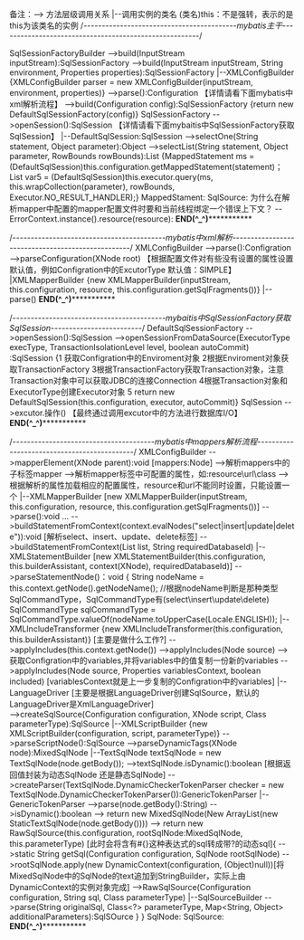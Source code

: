 备注：--> 方法层级调用关系 |--调用实例的类名  (类名)this：不是强转，表示的是this为该类名的实例
/*------------------------------------------mybatis主干-------------------------------------------------------*/

SqlSessionFactoryBuilder 
    -->build(InputStream inputStream):SqlSessionFactory
        -->build(InputStream inputStream, String environment, Properties properties):SqlSessionFactory 
            |--XMLConfigBuilder {XMLConfigBuilder parser = new XMLConfigBuilder(inputStream, environment, properties)}
                -->parse():Configuration  【详情请看下面mybatis中xml解析流程】
            -->build(Configuration config):SqlSessionFactory {return new DefaultSqlSessionFactory(config)}
SqlSessionFactory
    -->openSession():SqlSession 【详情请看下面mybaitis中SqlSessionFactory获取SqlSession】
    |--DefaultSqlSession:SqlSession
        -->selectOne(String statement, Object parameter):Object
            -->selectList(String statement, Object parameter, RowBounds rowBounds):List 
            {MappedStatement ms = (DefaultSqlSession)this.configuration.getMappedStatement(statement)；
            List var5 = (DefaultSqlSession)this.executor.query(ms, this.wrapCollection(parameter), rowBounds, Executor.NO_RESULT_HANDLER);}
MappedStament:
SqlSource:
为什么在解析mapper中配置的mapper配置文件时要和当前线程绑定一个错误上下文？  --ErrorContext.instance().resource(resource):
**********************************************END(^_^)********************************************************* 



/*------------------------------------------mybatis中xml解析--------------------------------------------------*/
XMLConfigBuilder
    -->parse():Configration
        -->parseConfiguration(XNode root) 【根据配置文件对有些没有设置的属性设置默认值，例如Configration中的ExcutorType 默认值：SIMPLE】
            |XMLMapperBuilder {new XMLMapperBuilder(inputStream, this.configuration, resource, this.configuration.getSqlFragments())}
                |--parse()
**********************************************END(^_^)*********************************************************




/*------------------------------------------mybaitis中SqlSessionFactory获取SqlSession-------------------------*/
DefaultSqlSessionFactory
    -->openSession():SqlSession
        -->openSessionFromDataSource(ExecutorType execType, TransactionIsolationLevel level, boolean autoCommit) :SqlSession 
        {1 获取Configration中的Enviroment对象 2根据Enviroment对象获取TransactionFactory 3根据TransactionFactory获取Transaction对象，注意Transaction对象中可以获取JDBC的连接Connection
        4根据Transaction对象和ExecutorType创建Executor对象 5 return new DefaultSqlSession(this.configuration, executor, autoCommit)} 
SqlSession
    -->excutor.操作() 【最终通过调用excutor中的方法进行数据库I/O】
**********************************************END(^_^)********************************************************* 

/*---------------------------------------mybatis中mappers解析流程--------------------------------------------*/
XMLConfigBuilder
    -->mapperElement(XNode parent):void [mappers:Node]
		-->解析mappers中的子标签mapper
			-->解析mapper标签中可配置的属性，如:resource\url\class
				-->根据解析的属性加载相应的配置属性，resource和url不能同时设置，只能设置一个
					|--XMLMapperBuilder [new XMLMapperBuilder(inputStream, this.configuration, resource, this.configuration.getSqlFragments())]
						-->parse():void
						...
							-->buildStatementFromContext(context.evalNodes("select|insert|update|delete")):void [解析select、insert、update、delete标签]
								-->buildStatementFromContext(List<XNode> list, String requiredDatabaseId) 
									|--XMLStatementBuilder [new XMLStatementBuilder(this.configuration, this.builderAssistant, context(XNode), requiredDatabaseId)]
										-->parseStatementNode()：void {
											String nodeName = this.context.getNode().getNodeName();
											//根据nodeName判断是那种类型SqlCommandType，SqlCommandType有(select\insert\update\delete)
											SqlCommandType sqlCommandType = SqlCommandType.valueOf(nodeName.toUpperCase(Locale.ENGLISH));
											|--XMLIncludeTransformer {new XMLIncludeTransformer(this.configuration, this.builderAssistant)}  [主要是做什么工作?]
												-->applyIncludes(this.context.getNode())
													-->applyIncludes(Node source)
														-->获取Configration中的variables,并将variables中的值复制一份新的variables
															-->applyIncludes(Node source, Properties variablesContext, boolean included) [variablesContext就是上一步复制的Configration中的variables]
											|--LanguageDriver [主要是根据LanguageDriver创建SqlSource，默认的LanguageDriver是XmlLanguageDriver]	
												-->createSqlSource(Configuration configuration, XNode script, Class<?> parameterType):SqlSource
													|--XMLScriptBuilder {new XMLScriptBuilder(configuration, script, parameterType)}
														-->parseScriptNode():SqlSource
															-->parseDynamicTags(XNode node):MixedSqlNode
																|--TextSqlNode textSqlNode = new TextSqlNode(node.getBody());
																	-->textSqlNode.isDynamic():boolean  [根据返回值封装为动态SqlNode 还是静态SqlNode]
																		-->createParser(TextSqlNode.DynamicCheckerTokenParser checker = new TextSqlNode.DynamicCheckerTokenParser()):GenericTokenParser
																			|--GenericTokenParser
																				-->parse(node.getBody():String)
																					-->isDynamic():boolean
																	-->	return new MixedSqlNode(New ArrayList<SqlNode>(new StaticTextSqlNode(node.getBody())))
															-->	return new RawSqlSource(this.configuration, rootSqlNode:MixedSqlNode, this.parameterType) [此时会将含有#{}这种表达式的sql转成带?的动态sql]{
																-->static String getSql(Configuration configuration, SqlNode rootSqlNode) 
																	-->rootSqlNode.apply(new DynamicContext(configuration, (Object)null))[将MixedSqlNode中的SqlNode的text追加到StringBuilder，实际上由DynamicContext的实例对象完成]
																-->RawSqlSource(Configuration configuration, String sql, Class<?> parameterType) 
																	|--SqlSourceBuilder
																		-->parse(String originalSql, Class<?> parameterType, Map<String, Object> additionalParameters):SqlSOurce
															}
										}
SqlNode:
SqlSource:
**********************************************END(^_^)*********************************************************